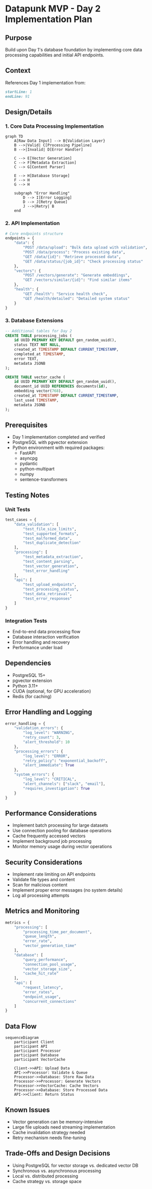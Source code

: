 # Datapunk MVP - Day 2 Implementation Plan

## Purpose

Build upon Day 1's database foundation by implementing core data processing capabilities and initial API endpoints.

## Context

References Day 1 implementation from:

```markdown:datapunk/docs/MVP/week1/day1.md
startLine: 1
endLine: 91
```

## Design/Details

### 1. Core Data Processing Implementation

```mermaid
graph TD
    A[Raw Data Input] --> B{Validation Layer}
    B -->|Valid| C[Processing Pipeline]
    B -->|Invalid| D[Error Handler]
    
    C --> E[Vector Generation]
    C --> F[Metadata Extraction]
    C --> G[Content Parser]
    
    E --> H[Database Storage]
    F --> H
    G --> H
    
    subgraph "Error Handling"
        D --> I[Error Logging]
        D --> J[Retry Queue]
        J -->|Retry| B
    end
```

### 2. API Implementation

```python
# Core endpoints structure
endpoints = {
    "data": {
        "POST /data/upload": "Bulk data upload with validation",
        "POST /data/process": "Process existing data",
        "GET /data/{id}": "Retrieve processed data",
        "GET /data/status/{job_id}": "Check processing status"
    },
    "vectors": {
        "POST /vectors/generate": "Generate embeddings",
        "GET /vectors/similar/{id}": "Find similar items"
    },
    "health": {
        "GET /health": "Service health check",
        "GET /health/detailed": "Detailed system status"
    }
}
```

### 3. Database Extensions

```sql
-- Additional tables for Day 2
CREATE TABLE processing_jobs (
    id UUID PRIMARY KEY DEFAULT gen_random_uuid(),
    status TEXT NOT NULL,
    created_at TIMESTAMP DEFAULT CURRENT_TIMESTAMP,
    completed_at TIMESTAMP,
    error TEXT,
    metadata JSONB
);

CREATE TABLE vector_cache (
    id UUID PRIMARY KEY DEFAULT gen_random_uuid(),
    document_id UUID REFERENCES documents(id),
    embedding vector(768),
    created_at TIMESTAMP DEFAULT CURRENT_TIMESTAMP,
    last_used TIMESTAMP,
    metadata JSONB
);
```

## Prerequisites

- Day 1 implementation completed and verified
- PostgreSQL with pgvector extension
- Python environment with required packages:
  - FastAPI
  - asyncpg
  - pydantic
  - python-multipart
  - numpy
  - sentence-transformers

## Testing Notes

### Unit Tests

```python
test_cases = {
    "data_validation": [
        "test_file_size_limits",
        "test_supported_formats",
        "test_malformed_data",
        "test_duplicate_detection"
    ],
    "processing": [
        "test_metadata_extraction",
        "test_content_parsing",
        "test_vector_generation",
        "test_error_handling"
    ],
    "api": [
        "test_upload_endpoints",
        "test_processing_status",
        "test_data_retrieval",
        "test_error_responses"
    ]
}
```

### Integration Tests

- End-to-end data processing flow
- Database interaction verification
- Error handling and recovery
- Performance under load

## Dependencies

- PostgreSQL 15+
- pgvector extension
- Python 3.11+
- CUDA (optional, for GPU acceleration)
- Redis (for caching)

## Error Handling and Logging

```python
error_handling = {
    "validation_errors": {
        "log_level": "WARNING",
        "retry_count": 3,
        "alert_threshold": 10
    },
    "processing_errors": {
        "log_level": "ERROR",
        "retry_policy": "exponential_backoff",
        "alert_immediate": True
    },
    "system_errors": {
        "log_level": "CRITICAL",
        "alert_channels": ["slack", "email"],
        "requires_investigation": True
    }
}
```

## Performance Considerations

- Implement batch processing for large datasets
- Use connection pooling for database operations
- Cache frequently accessed vectors
- Implement background job processing
- Monitor memory usage during vector operations

## Security Considerations

- Implement rate limiting on API endpoints
- Validate file types and content
- Scan for malicious content
- Implement proper error messages (no system details)
- Log all processing attempts

## Metrics and Monitoring

```python
metrics = {
    "processing": [
        "processing_time_per_document",
        "queue_length",
        "error_rate",
        "vector_generation_time"
    ],
    "database": [
        "query_performance",
        "connection_pool_usage",
        "vector_storage_size",
        "cache_hit_rate"
    ],
    "api": [
        "request_latency",
        "error_rates",
        "endpoint_usage",
        "concurrent_connections"
    ]
}
```

## Data Flow

```mermaid
sequenceDiagram
    participant Client
    participant API
    participant Processor
    participant Database
    participant VectorCache

    Client->>API: Upload Data
    API->>Processor: Validate & Queue
    Processor->>Database: Store Raw Data
    Processor->>Processor: Generate Vectors
    Processor->>VectorCache: Cache Vectors
    Processor->>Database: Store Processed Data
    API->>Client: Return Status
```

## Known Issues

- Vector generation can be memory-intensive
- Large file uploads need streaming implementation
- Cache invalidation strategy needed
- Retry mechanism needs fine-tuning

## Trade-Offs and Design Decisions

- Using PostgreSQL for vector storage vs. dedicated vector DB
- Synchronous vs. asynchronous processing
- Local vs. distributed processing
- Cache strategy vs. storage space

```
